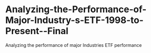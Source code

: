# Analyzing-the-Performance-of-Major-Industry-s-ETF-1998-to-Present--Final
Analyzing the performance of major Industries ETF performance 

